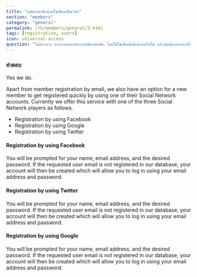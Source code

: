 ```yaml
---
title: "สมัครสมาชิกด้วยโซเชียลเน็ตเวิร์ค"
section: "members"
category: "general"
permalink: /th/members/general/3.html
tags: [registration, users]
icon: universal-access
question: "ไม่ทราบว่า ทางระบบรองรับการสมัครสมาชิก โดยใช้โซเชียลมีเดียด้วยหรือไม่ แล้วฉันต้องทำอย่างไรบ้าง"
---
```


### <i class="pe-anchor pe-fw"></i> คำตอบ

Yes we do.

Apart from member registration by email, we also have an option for a new member to get registered quickly by using one of their Social Network accounts. Currently we offer this service with one of the three Social Network players as follows.

- Registration by using Facebook
- Registration by using Google
- Registration by using Twitter


#### Registration by using Facebook

You will be prompted for your name, email address, and the desired password. If the requested user email is not registered in our database, your account will then be created which will allow you to log in using your email address and password.


#### Registration by using Twitter

You will be prompted for your name, email address, and the desired password. If the requested user email is not registered in our database, your account will then be created which will allow you to log in using your email address and password.


#### Registration by using Google

You will be prompted for your name, email address, and the desired password. If the requested user email is not registered in our database, your account will then be created which will allow you to log in using your email address and password.
